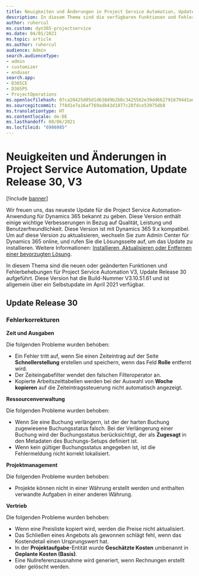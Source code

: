 ```yaml
---
title: Neuigkeiten und Änderungen in Project Service Automation, Update Release 30, V3
description: In diesem Thema sind die verfügbaren Funktionen und Fehlerbehebungen für Project Service Automation Update Release 30, V3 aufgeführt.
author: ruhercul
ms.custom: dyn365-projectservice
ms.date: 04/01/2021
ms.topic: article
ms.author: ruhercul
audience: Admin
search.audienceType:
- admin
- customizer
- enduser
search.app:
- D365CE
- D365PS
- ProjectOperations
ms.openlocfilehash: 07ca20425d05d1d638d9b2b8c3425562e39dd6627916794d1ad8441f00658459
ms.sourcegitcommit: 7f8d1e7a16af769adb43d1877c28fdce53975db8
ms.translationtype: HT
ms.contentlocale: de-DE
ms.lasthandoff: 08/06/2021
ms.locfileid: "6986985"
---
```

# <a name="whats-new-or-changed-in-project-service-automation-update-release-30-v3"></a>Neuigkeiten und Änderungen in Project Service Automation, Update Release 30, V3

[!include [banner](../includes/psa-now-project-operations.md)]

Wir freuen uns, das neueste Update für die Project Service Automation-Anwendung für Dynamics 365 bekannt zu geben. Diese Version enthält einige wichtige Verbesserungen in Bezug auf Qualität, Leistung und Benutzerfreundlichkeit. Diese Version ist mit Dynamics 365 9.x kompatibel. Um auf diese Version zu aktualisieren, wechseln Sie zum Admin Center für Dynamics 365 online, und rufen Sie die Lösungsseite auf, um das Update zu installieren. Weitere Informationen: [Installieren, Aktualisieren oder Entfernen einer bevorzugten Lösung](/power-platform/admin/install-remove-preferred-solution.md).

In diesem Thema sind die neuen oder geänderten Funktionen und Fehlerbehebungen für Project Service Automation V3, Update Release 30 aufgeführt. Diese Version hat die Build-Nummer V3.10.51.61 und ist allgemein über ein Selbstupdate im April 2021 verfügbar.

## <a name="update-release-30"></a>Update Release 30

### <a name="bug-fixes"></a>Fehlerkorrekturen

**Zeit und Ausgaben**

Die folgenden Probleme wurden behoben:

- Ein Fehler tritt auf, wenn Sie einen Zeiteintrag auf der Seite **Schnellerstellung** erstellen und speichern, wenn das Feld **Rolle** entfernt wird.
- Der Zeiteingabefilter wendet den falschen Filteroperator an.
- Kopierte Arbeitszeittabellen werden bei der Auswahl von **Woche kopieren** auf die Zeiteintragssteuerung nicht automatisch angezeigt.

**Ressourcenverwaltung**

Die folgenden Probleme wurden behoben:

- Wenn Sie eine Buchung verlängern, ist der der harten Buchung zugewiesene Buchungsstatus falsch. Bei der Verlängerung einer Buchung wird der Buchungsstatus berücksichtigt, der als **Zugesagt** in den Metadaten des Buchungs-Setups definiert ist.
- Wenn kein gültiger Buchungsstatus angegeben ist, ist die Fehlermeldung nicht korrekt lokalisiert.

**Projektmanagement**

Die folgenden Probleme wurden behoben:

- Projekte können nicht in einer Währung erstellt werden und enthalten verwandte Aufgaben in einer anderen Währung.

**Vertrieb**

Die folgenden Probleme wurden behoben:

- Wenn eine Preisliste kopiert wird, werden die Preise nicht aktualisiert.
- Das Schließen eines Angebots als gewonnen schlägt fehl, wenn das Kostendetail einen Ursprungswert hat.
- In der **Projektaufgabe**-Entität wurde **Geschätzte Kosten** umbenannt in **Geplante Kosten (Basis)**.
- Eine Nullreferenzausnahme wird generiert, wenn Rechnungen erstellt oder gelöscht werden.
